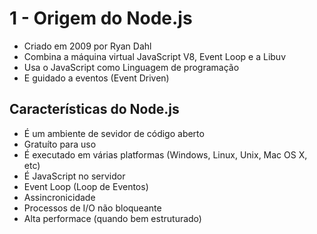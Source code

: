 # 1 - Origem do Node.js
- Criado em 2009 por Ryan Dahl
- Combina a máquina virtual JavaScript V8, Event Loop e a Libuv
- Usa o JavaScript como Linguagem de programação
- E guidado a eventos (Event Driven)

## Características do Node.js
- É um ambiente de sevidor de código aberto
- Gratuíto para uso
- É executado em várias platformas (Windows, Linux, Unix, Mac OS X, etc)
- É JavaScript no servidor
- Event Loop (Loop de Eventos)
- Assincronicidade
- Processos de I/O não bloqueante
- Alta performace (quando bem estruturado)